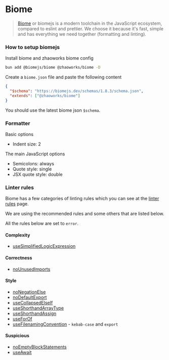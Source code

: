 # Biome

> [Biome](https://biomejs.dev/) or biomejs is a modern toolchain in the JavaScript ecosystem, compared to eslint and prettier. We choose it because it's fast, simple and has everything we need together (formatting and linting).

### How to setup biomejs

Install biome and zhaoworks biome config

```sh
bun add @biomejs/biome @zhaoworks/biome -D
```

Create a `biome.json` file and paste the following content

```json
{
  "$schema": "https://biomejs.dev/schemas/1.8.3/schema.json",
  "extends": ["@zhaoworks/biome"]
}
```

You should use the latest biome json `$schema`.

### Formatter

Basic options

- Indent size: 2

The main JavaScript options

- Semicolons: always
- Quote style: single
- JSX quote style: double

### Linter rules

Biome has a few categories of linting rules which you can see at the [linter rules](https://biomejs.dev/linter/rules/) page.

We are using the recommended rules and some others that are listed below.

All the rules below are set to `error`.

#### Complexity

- [useSimplifiedLogicExpression](https://biomejs.dev/linter/rules/use-simplified-logic-expression/)

#### Correctness

- [noUnusedImports](https://biomejs.dev/linter/rules/no-unused-imports/)

#### Style

- [noNegationElse](https://biomejs.dev/linter/rules/no-negation-else)
- [noDefaultExport](https://biomejs.dev/linter/rules/no-default-export/)
- [useCollapsedElseIf](https://biomejs.dev/linter/rules/use-collapsed-else-if/)
- [useShorthandArrayType](https://biomejs.dev/linter/rules/use-shorthand-array-type/)
- [useShorthandAssign](https://biomejs.dev/linter/rules/use-shorthand-assign/)
- [useForOf](https://biomejs.dev/linter/rules/use-for-of/)
- [useFilenamingConvention](https://biomejs.dev/linter/rules/use-filenaming-convention/) - `kebab-case` and `export`

#### Suspicious

- [noEmptyBlockStatements](https://biomejs.dev/linter/rules/no-empty-block-statements/)
- [useAwait](https://biomejs.dev/linter/rules/use-await/)
